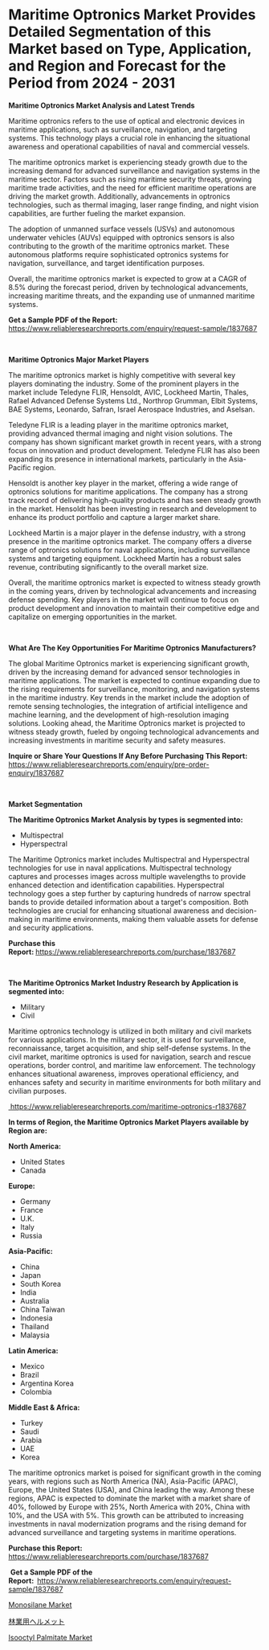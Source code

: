 <p><h1>Maritime Optronics Market Provides Detailed Segmentation of this Market based on Type, Application, and Region and Forecast for the Period from 2024 - 2031</h1></p><p><strong>Maritime Optronics Market Analysis and Latest Trends</strong></p>
<p><p>Maritime optronics refers to the use of optical and electronic devices in maritime applications, such as surveillance, navigation, and targeting systems. This technology plays a crucial role in enhancing the situational awareness and operational capabilities of naval and commercial vessels.</p><p>The maritime optronics market is experiencing steady growth due to the increasing demand for advanced surveillance and navigation systems in the maritime sector. Factors such as rising maritime security threats, growing maritime trade activities, and the need for efficient maritime operations are driving the market growth. Additionally, advancements in optronics technologies, such as thermal imaging, laser range finding, and night vision capabilities, are further fueling the market expansion.</p><p>The adoption of unmanned surface vessels (USVs) and autonomous underwater vehicles (AUVs) equipped with optronics sensors is also contributing to the growth of the maritime optronics market. These autonomous platforms require sophisticated optronics systems for navigation, surveillance, and target identification purposes.</p><p>Overall, the maritime optronics market is expected to grow at a CAGR of 8.5% during the forecast period, driven by technological advancements, increasing maritime threats, and the expanding use of unmanned maritime systems.</p></p>
<p><strong>Get a Sample PDF of the Report:&nbsp;</strong> <a href="https://www.reliableresearchreports.com/enquiry/request-sample/1837687">https://www.reliableresearchreports.com/enquiry/request-sample/1837687</a></p>
<p>&nbsp;</p>
<p><strong>Maritime Optronics Major Market Players</strong></p>
<p><p>The maritime optronics market is highly competitive with several key players dominating the industry. Some of the prominent players in the market include Teledyne FLIR, Hensoldt, AVIC, Lockheed Martin, Thales, Rafael Advanced Defense Systems Ltd., Northrop Grumman, Elbit Systems, BAE Systems, Leonardo, Safran, Israel Aerospace Industries, and Aselsan.</p><p>Teledyne FLIR is a leading player in the maritime optronics market, providing advanced thermal imaging and night vision solutions. The company has shown significant market growth in recent years, with a strong focus on innovation and product development. Teledyne FLIR has also been expanding its presence in international markets, particularly in the Asia-Pacific region.</p><p>Hensoldt is another key player in the market, offering a wide range of optronics solutions for maritime applications. The company has a strong track record of delivering high-quality products and has seen steady growth in the market. Hensoldt has been investing in research and development to enhance its product portfolio and capture a larger market share.</p><p>Lockheed Martin is a major player in the defense industry, with a strong presence in the maritime optronics market. The company offers a diverse range of optronics solutions for naval applications, including surveillance systems and targeting equipment. Lockheed Martin has a robust sales revenue, contributing significantly to the overall market size.</p><p>Overall, the maritime optronics market is expected to witness steady growth in the coming years, driven by technological advancements and increasing defense spending. Key players in the market will continue to focus on product development and innovation to maintain their competitive edge and capitalize on emerging opportunities in the market.</p></p>
<p>&nbsp;</p>
<p><strong>What Are The Key Opportunities For Maritime Optronics Manufacturers?</strong></p>
<p><p>The global Maritime Optronics market is experiencing significant growth, driven by the increasing demand for advanced sensor technologies in maritime applications. The market is expected to continue expanding due to the rising requirements for surveillance, monitoring, and navigation systems in the maritime industry. Key trends in the market include the adoption of remote sensing technologies, the integration of artificial intelligence and machine learning, and the development of high-resolution imaging solutions. Looking ahead, the Maritime Optronics market is projected to witness steady growth, fueled by ongoing technological advancements and increasing investments in maritime security and safety measures.</p></p>
<p><strong>Inquire or Share Your Questions If Any Before Purchasing This Report:</strong> <a href="https://www.reliableresearchreports.com/enquiry/pre-order-enquiry/1837687">https://www.reliableresearchreports.com/enquiry/pre-order-enquiry/1837687</a></p>
<p>&nbsp;</p>
<p><strong>Market Segmentation</strong></p>
<p><strong>The Maritime Optronics Market Analysis by types is segmented into:</strong></p>
<p><ul><li>Multispectral</li><li>Hyperspectral</li></ul></p>
<p><p>The Maritime Optronics market includes Multispectral and Hyperspectral technologies for use in naval applications. Multispectral technology captures and processes images across multiple wavelengths to provide enhanced detection and identification capabilities. Hyperspectral technology goes a step further by capturing hundreds of narrow spectral bands to provide detailed information about a target's composition. Both technologies are crucial for enhancing situational awareness and decision-making in maritime environments, making them valuable assets for defense and security applications.</p></p>
<p><strong>Purchase this Report:&nbsp;</strong><a href="https://www.reliableresearchreports.com/purchase/1837687">https://www.reliableresearchreports.com/purchase/1837687</a></p>
<p>&nbsp;</p>
<p><strong>The Maritime Optronics Market Industry Research by Application is segmented into:</strong></p>
<p><ul><li>Military</li><li>Civil</li></ul></p>
<p><p>Maritime optronics technology is utilized in both military and civil markets for various applications. In the military sector, it is used for surveillance, reconnaissance, target acquisition, and ship self-defense systems. In the civil market, maritime optronics is used for navigation, search and rescue operations, border control, and maritime law enforcement. The technology enhances situational awareness, improves operational efficiency, and enhances safety and security in maritime environments for both military and civilian purposes.</p></p>
<p><a href="https://www.reliableresearchreports.com/maritime-optronics-r1837687">&nbsp;https://www.reliableresearchreports.com/maritime-optronics-r1837687</a></p>
<p><strong>In terms of Region, the Maritime Optronics Market Players available by Region are:</strong></p>
<p>
    <p> <strong> North America: </strong>
        <ul>
            <li>United States</li>
            <li>Canada</li>
        </ul>
        </p> 
    <p> <strong> Europe: </strong>
        <ul>
            <li>Germany</li>
            <li>France</li>
            <li>U.K.</li>
            <li>Italy</li>
            <li>Russia</li>
        </ul>
        </p> 
    <p> <strong> Asia-Pacific: </strong>
        <ul>
            <li>China</li>
            <li>Japan</li>
            <li>South Korea</li>
            <li>India</li>
            <li>Australia</li>
            <li>China Taiwan</li>
            <li>Indonesia</li>
            <li>Thailand</li>
            <li>Malaysia</li>
        </ul>
        </p> 
    <p> <strong> Latin America: </strong>
        <ul>
            <li>Mexico</li>
            <li>Brazil</li>
            <li>Argentina Korea</li>
            <li>Colombia</li>
        </ul>
        </p> 
    <p> <strong> Middle East & Africa: </strong>
        <ul>
            <li>Turkey</li>
            <li>Saudi</li>
            <li>Arabia</li>
            <li>UAE</li>
            <li>Korea</li>
        </ul>
    </p>
    </p>
<p><p>The maritime optronics market is poised for significant growth in the coming years, with regions such as North America (NA), Asia-Pacific (APAC), Europe, the United States (USA), and China leading the way. Among these regions, APAC is expected to dominate the market with a market share of 40%, followed by Europe with 25%, North America with 20%, China with 10%, and the USA with 5%. This growth can be attributed to increasing investments in naval modernization programs and the rising demand for advanced surveillance and targeting systems in maritime operations.</p></p>
<p><strong>Purchase this Report: </strong><a href="https://www.reliableresearchreports.com/purchase/1837687">https://www.reliableresearchreports.com/purchase/1837687</a></p>
<p>&nbsp;<strong>Get a Sample PDF of the Report:&nbsp;&nbsp;</strong><a href="https://www.reliableresearchreports.com/enquiry/request-sample/1837687">https://www.reliableresearchreports.com/enquiry/request-sample/1837687</a></p>
<p><strong></strong></p>
<p><p><a href="https://cat-emmental-94b.notion.site/Monosilane-Market-Comprehensive-Assessment-by-Type-Application-and-Geography-77e44e2738164aa18bae89e5c58a1c7a">Monosilane Market</a></p><p><a href="https://github.com/schmahlson/Market-Research-Report-List-1/blob/main/777039542431.md">林業用ヘルメット</a></p><p><a href="https://silk-columnist-571.notion.site/Isooctyl-Palmitate-Market-Exploring-Market-Share-Market-Trends-and-Future-Growth-347f628b62284edaa24cfb6085d3de0f">Isooctyl Palmitate Market</a></p></p>